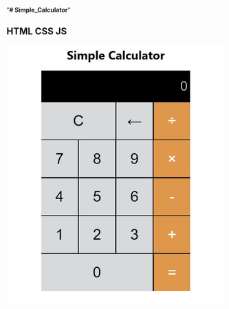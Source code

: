 "**# Simple_Calculator**"
## HTML CSS JS

![alt text](https://raw.githubusercontent.com/shubhd556/Simple_Calculator/master/1.JPG)
